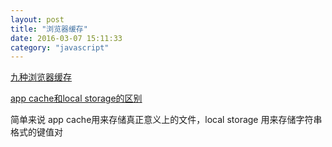 ```yaml
---
layout: post
title: "浏览器缓存"
date: 2016-03-07 15:11:33
category: "javascript"
---
```


[九种浏览器缓存](https://ouvens.github.io/frontend-javascript/2015/12/28/nine-browser-cache-methods.html)

[app cache和local storage的区别](http://stackoverflow.com/questions/32947129/html5-local-storage-vs-app-cache-offline-website-browsing)

简单来说 app cache用来存储真正意义上的文件，local storage 用来存储字符串格式的键值对

